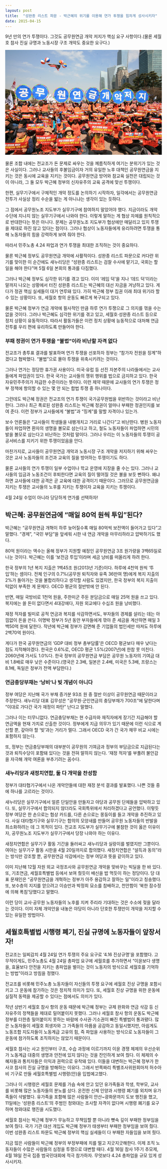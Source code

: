 ```yaml
---
layout: post
title:  "­성완종 리스트 파문 - 박근혜의 위기를 이용해 연가 투쟁을 힘차게 성사시키자"
date: 2015-04-15
---
```


9년 만의 연가 투쟁이다. 그것도 공무원연금 개악 저지가 핵심 요구 사항이다.(물론 세월호 참사 진실 규명과 노동시장 구조 개악도 중요한 요구다.)  

![](/assets/2015-04-15-1.jpg)

물론 조합 내에는 전교조가 돈 문제로 싸우는 것을 께름칙하게 여기는 분위기가 있는 것은 사실이다. 그러나 교사들의 후불임금이자 거의 유일한 노후 대책인 공무원연금을 지키는 것은 동시에 교육을 지키는 것이다. 공무원연금 방어와 참교육 실천은 대립되는 것이 아니라, 그 둘 모두 박근혜 정부의 신자유주의 교육 공격에 맞선 투쟁이다. 

한편, 실무기구에서 구체적인 개악 정도를 논의하기 시작하자, 일각에서는 공무원연금 전투가 사실상 정리 수순을 밟는 게 아니냐는 생각이 있는 듯하다. 

그 점에서 공무원노조 지도부가 실무기구에 참여하지 말았어야 했다. 지금이라도 개악 수단에 지나지 않는 실무기구에서 나와야 한다. 이렇게 말하는 게 협상 자체를 원칙적으로 반대한다는 뜻은 아니다. 문제는 공무원노조 지도부가 협상에만 매달리고 있지 투쟁을 제대로 하진 않고 있다는 점이다. 그러나 협상이 노동자들에게 유리하려면 투쟁을 통해 노동자들의 힘을 강력하게 보여 줘야 한다. 

따라서 민주노총 4.24 파업과 연가 투쟁을 최대한 조직하는 것이 중요하다. 

물론 박근혜 정부도 공무원연금 개악에 사활적이다. 성완종 리스트 파문으로 커다란 위기를 맞이한 이 순간에도 새누리당은 “성완종 리스트는 검찰 수사에 맡기고, 국회는 할 일을 해야 한다”며 5월 6일 본회의 통과를 다짐했다. 

그러나 박근혜 정부도 심각한 위기를 겪고 있다. 이미 ‘레임 덕’을 지나 ‘데드 덕’이라는 말까지 나오는 상황에서 터진 성완종 리스트는 박근혜의 대선 자금을 겨냥하고 있다. 게다가 정권 핵심 실세들이 대거 연루돼 있다. 가히 박근혜 정부 집권 이래 최대 위기라 할 수 있는 상황이다. 또, 세월호 항의 운동도 빠르게 복구되고 있다. 

물론 박근혜 정부가 연금 개악에 필사적인 만큼 하루 연가 투쟁으로 그 의지를 꺾을 수는 없을 것이다. 그러나 박근혜도 심각한 위기를 겪고 있고, 세월호·성완종 리스트 등으로 정치 상황이 유동적이다. 따라서 활동가들은 이런 정치 상황에 능동적으로 대처해 연금 전투를 우리 편에 유리하도록 만들어야 한다.

### 부패 정권이 연가 투쟁을 “불법”이라 비난할 자격 없다 ###

전교조가 총투표 결과를 발표하며 연가 투쟁을 선포하자 정부는 “참가자 전원을 징계”하겠다고 협박했다. “불법”으로 몰아 투쟁을 위축시키려는 것이다. 

그러나 연가는 정당한 휴가권 사용이다. 미국·유럽 등 선진 자본주의 나라들에서는 교사들에게 파업권이 있다. 한국 국가는 교사들의 쟁위 행위를 법으로 금지하고 있다. 한국 자유민주주의가 저급한 수준이라는 뜻이다. 이런 제약 때문에 교사들의 연가 투쟁은 정부 정책에 항의할 수 있는 몇 안 되는 합법 투쟁 중 하나이다.

그런데도 박근혜 정권은 전교조의 연가 투쟁이 국가공무원법을 위반하는 것이라고 비난한다. 그러나 최근 폭로된 성완종 리스트는 박근혜 정권이 얼마나 부패한 정권인지를 보여 준다. 이런 정부가 교사들에게 “불법”과 “징계”를 말할 자격이나 있는가.

보수 언론들은 “교사들이 학생들을 내팽개치고 거리로 나간다”고 비난한다. 병원 노동자들이 파업하면 환자의 생명을 볼모로 삼는다고 하고, 철도 노동자들이 파업하면 시민의 발을 볼모로 삼는다고 비난하는 것처럼 말이다. 그러나 우리는 이 노동자들의 투쟁이 공공서비스를 지키기 위한 투쟁이었음을 안다. 

마찬가지로, 교사들이 공무원연금 개악과 노동시장 구조 개악을 저지하기 위해 싸우는 것은 교사 노동자들의 조건과 교육의 질을 방어하는 투쟁이기도 하다. 

물론 교사들의 연가 투쟁이 일부 수업이나 학교 운영에 지장을 줄 수는 있다. 그러나 교사들의 임금과 노동조건이 후퇴한다면 교육의 질이 떨어질 것은 불을 보듯 뻔하다. 왜냐하면 교사들에 대한 공격은 곧 교육에 대한 공격이기 때문이다. 그러므로 공무원연금을 지키는 투쟁은 교사들의 노후를 지키는 투쟁이자 교육을 지키는 투쟁이다. 

4월 24일 수업이 아니라 당당하게 연가를 선택하자!

박근혜: 공무원연금에 “매일 80억 원씩 투입”된다? 
---------------------------------------

박근혜는 “공무원연금 개혁이 하루 늦어질수록 매일 80억씩 보전액이 들어가고 있다”고 말했다. “경제”, “국민 부담”을 앞세워 시한 내 연금 개악을 마무리하라고 압박하기도 했다. 

80억 원이라는 액수는 올해 정부가 지원할 예정인 공무원연금 3조 원가량을 3백65일로 나눈 것이다. 박근혜는 이를 ‘보전금 투입’이라며 세금 낭비를 떠올리게 하려 한다. 

한국 정부의 1년 복지 지출은 1백45조 원(2013년 기준)이다. 하루에 4천억 원씩 ‘투입’하는 셈이다. 전체 인구의 0.7%(공무원 퇴직자와 유족 36만여 명)에게 복지 지출의 2%가 돌아가는 것을 불합리하다고 생각할 사람도 있겠지만, 한국 정부의 복지 지출이 턱없이 부족한 게 문제다. OECD 평균의 절반밖에 안 된다.

반면, 매일 국방비로 1천억 원을, 주한미군 주둔 분담금으로 매일 25억 원을 쓰고 있다. 복지에는 쓸 돈이 없다면서 4대강에다, 자원 외교에다 수십조 원을 낭비했다. 

재정 적자를 빌미로 공적 연금과 복지를 삭감하면서도, 부자들의 경제를 살리는 데는 아낌없이 돈을 쓴다. 이명박 정부가 5년 동안 부자들에게 깎아 준 세금을 계산하면 매일 3백50억 원에 달한다. 작년에 박근혜 정부가 감면해 준 기업들의 법인세만 따져도 하루에 2백70억 원이다. 

게다가 한국 공무원연금의 ‘GDP 대비 정부 총부담률’은 OECD 평균보다 매우 낮다는 점도 지적해야겠다. 한국은 0.6%로, OECD 평균 1.5%(2007년)에 한참 못 미친다. 2060년에 가서도 1.0%다. 한국 정부의 공무원연금 부담은 공무원 노동자의 기여금 대비 1.8배로 매우 낮은 수준이다.(영국은 2.3배, 일본은 2.4배, 미국은 5.3배, 프랑스는 8.1배, 독일은 정부가 전액 부담한다.)

### 연금충당부채는 ‘낭비’나 빚 개념이 아니다 ###

정부 여당은 지난해 국가 부채 증가분 93조 원 중 절반 이상이 공무원연금 때문이라고 주장한다. 새누리당 대표 김무성은 “공무원·군인연금의 충당부채가 700조”에 달한다며 “이대로 가다간 국가 재정이 파탄” 난다고 말했다. 

그러나 이는 터무니없다. 연금충당부채는 현 수급자와 재직자에게 장기간 지급해야 할 연금액을 현재 가치로 산출한 것이다. 정부에게 지급 의무가 있기 때문에 이런 식으로 계산할 뿐, 갚아야 할 ‘빚’과는 거리가 멀다. 그래서 OECD 국가 간 국가 채무 비교 시에는 포함하지 않는다. 

또, 정부는 연금충당부채의 대부분이 공무원의 기여금과 정부의 부담금으로 지급된다는 것과 퇴직수당이 포함돼 있다는 것을 전혀 말하지 않는다. ‘재정 적자’를 부풀려 불안감을 자극해 개악 여론을 부추기려는 꼼수다.

### 새누리당과 새정치연합, 둘 다 개악을 찬성함 ###

정부가 대타협기구에서 나온 개악안들에 대한 재정 분석 결과를 발표했다. 나쁜 것들 중에 하나를 고르라는 것이다. 

새누리당은 실무기구에서 얼른 단일안을 만들자고 야당과 공무원 단체들을 압박하고 있다. 또, 실무기구에서 합의되지 않더라도 국회특위에서 처리하겠다고 공언했다. 이렇듯 정부 여당은 한 손으로는 협상 카드를, 다른 손으로는 몽둥이를 들고 개악을 추진하고 있다. 사실 대타협기구와 실무기구는 합의의 모양새를 만들어 공무원 노동자들의 반발을 최소화하려는 데 그 목적이 있다. 전교조 지도부가 실무기구에 불참한 것이 옳은 이유이자, 공무원노조 지도부가 실무기구에서 당장 나와야 하는 이유다. 

새정치연합은 실무기구 활동 기간을 둘러싸고 새누리당과 실랑이를 벌였지만 그뿐이다. 여야는 실무기구 활동 시한을 4월 20일까지로 합의했다. 새정치연합은 “설득과 동의”라는 방식만 강조할 뿐, 공무원연금 삭감에서는 정부 여당과 뜻을 같이하고 있다. 

이미 지난해 12월 자원 외교 국정조사와 공무원연금 개악을 맞바꾸는 빅딜을 한 바 있다. 또, 기초연금, 세월호특별법 등에서 보여 줬듯이 배신을 밥 먹듯이 하는 정당이다. 당 대표 문재인은 “공무원연금을 개혁하는 정부가 아주 용감하고 잘하는 일”이라고 칭송했다. 또, 보수층의 지지를 얻으려고 이승만과 박정희 묘소를 참배하고, 천안함이 ‘북한 잠수정에 의해 폭침’당했다고 말했다. 

이런 당이 교사·공무원 노동자들의 노후를 지켜 주리라 기대하는 것은 수소에 젖을 달라는 것이다. 이미 자체 개악안을 내놓은 야당이 아니라 단호한 투쟁만이 개악을 저지할 수 있는 유일한 방법이다.

세월호특별법 시행령 폐기, 진실 규명에 노동자들이 앞장서자!
-------------------------

전교조는 일찌감치 4월 24일 연가 투쟁의 주요 요구로 ‘4.16 진상규명’을 포함했다. 고무적이게도, 민주노총도 4월 24일 총파업 요구에 세월호를 추가하면서 “이윤보다 생명을, 효율보다 안전을 지키는 총파업을 벌이는 것이 노동자의 방식으로 세월호를 기억하는 방법”이라고 방침을 정했다. 

전교조를 비롯해 민주노총 노동자들이 자신들의 투쟁 요구에 세월호 진상 규명을 포함시키고 그 운동에 참가하는 것은 정치적 의미가 있다. 또, 세월호 진상 규명을 위한 운동에 실질적 동력을 제공할 수 있다는 점에서도 의미가 있다. 

작년 상반기 세월호 참사 항의 운동 때문에 박근혜 정부는 규제 완화와 연금 삭감 등 신자유주의 정책들을 제대로 밀어붙이지 못했다. 그러나 세월호 참사 항의 운동도 박근혜 정부를 더한층 밀어붙이지 못하는 바람에 수사권·기소권이 빠진 특별법이 통과됐다. 많은 노동자들이 세월호 희생자와 그 가족들의 아픔을 공감하고 동일시했지만, 아쉽게도 노동조합 지도자들이 노동계급 고유의 힘, 즉 파업을 사용하는 방식으로 노동자들이 그 운동에 참가하도록 조직하지는 않았기 때문이다. 

세월호 참사는 사고 원인부터 구조, 수습 과정에 이르기까지 이윤 경쟁 체제의 우선순위가 노동계급 대중의 생명과 안전에 있지 않다는 것을 잔인하게 보여 줬다. 이 체제의 수혜자들과 통치자들은 이익과 권력으로 유착돼 있다. 이들을 대변하는 박근혜 정부가 한사코 참사의 진실 규명을 방해하는 이유다. 그래서 반쪽짜리 특별조사위원회마저 허수아비 기구로 만들 세월호특별법 시행령(안)을 입법예고했다.

그러나 이 시행령은 세월호 문제를 가슴 속에 안고 있던 유가족들과 학생, 학부모, 교사를 비롯해 많은 노동자들의 분노를 샀다. 온전한 신체 인양과 시행령 폐기를 외치며 유가족들이 삭발했다. 유가족을 포함해 많은 사람들이 안산~광화문까지 도보 행진을 했고, 11일에는 ‘성완종 리스트’의 주범인 청와대는 조사할 자격이 없다며 시행령 폐기를 요구하며 청와대로 행진을 시도했다.  

세월호 참사는 박근혜 정부가 무능하고 무책임할 뿐 아니라 뼛속 깊이 부패한 정부임을 보여 줬다. 국가 기관 대선 개입도 박근혜 정부가 태생부터 부패한 정부임을 보여 줬다. 이번 성완종 리스트 파문도 박근혜 정부의 핵심 실세들이 다 부패한 자들임을 보여 줬다. 

지금 많은 사람들이 박근혜 정부의 부정부패에 치를 떨고 지긋지긋해한다. 이제 조직 노동자들이 수많은 사람들의 심정을 투쟁으로 대변할 때다. 4월 16일 참사 1주기 추모제, 4월 18일 전국 집중 범국민대회에 적극 참가하자. 무엇보다 4.24 총파업을 규모 있게 성사시키자.